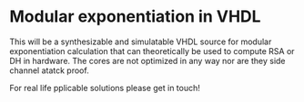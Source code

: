 # Modular exponentiation in VHDL

This will be a synthesizable and simulatable VHDL source for modular exponentiation calculation that can theoretically be used to compute RSA or DH in hardware. The cores are not optimized in any way nor are they side channel atatck proof.

For real life pplicable solutions please get in touch!
